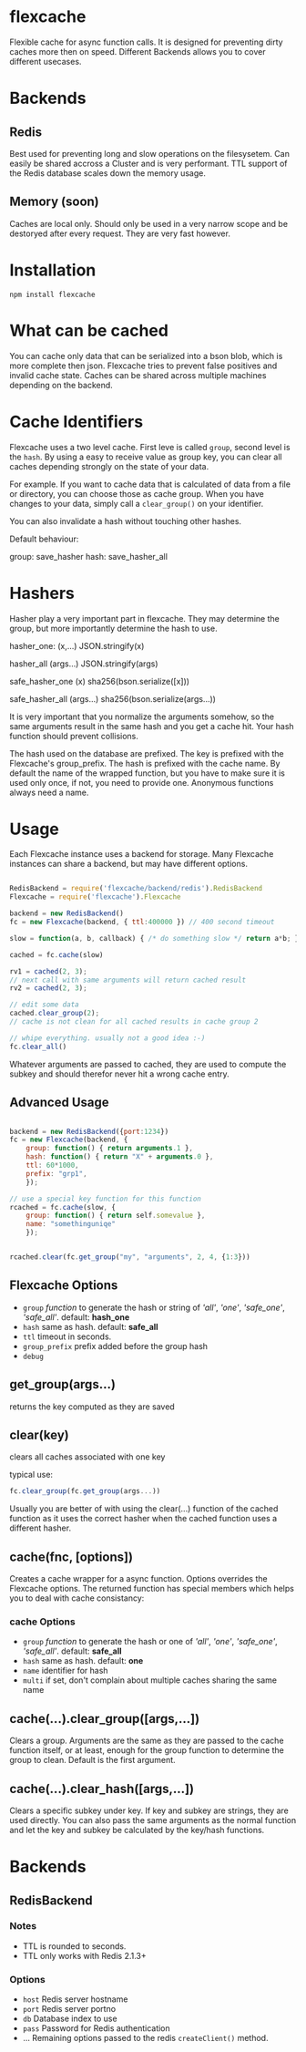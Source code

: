 flexcache
=======

Flexible cache for async function calls. It is designed for preventing dirty caches more then on speed.
Different Backends allows you to cover different usecases.


# Backends


## Redis


Best used for preventing long and slow operations on the filesysetem. Can easily be shared accross a Cluster and is
very performant. TTL support of the Redis database scales down the memory usage. 


## Memory (soon)


Caches are local only. Should only be used in a very narrow scope and be destoryed after every request. They are very
fast however.


# Installation


    npm install flexcache


# What can be cached

You can cache only data that can be serialized into a bson blob, which is more complete then json. 
Flexcache tries to prevent false positives and invalid cache state. Caches can be shared across multiple machines depending
on the backend.


# Cache Identifiers


Flexcache uses a two level cache.
First leve is called `group`, second level is the `hash`.
By using a easy to receive value as group key, you can clear all caches depending strongly on the state of your data.

For example. If you want to cache data that is calculated of data from a file or directory, you can choose those as cache group.
When you have changes to your data, simply call a `clear_group()` on your identifier.

You can also invalidate a hash without touching other hashes.

Default behaviour:

group: save\_hasher
hash: save\_hasher\_all


# Hashers


Hasher play a very important part in flexcache.
They may determine the group, but more importantly determine the hash to use.

hasher_one: (x,...)
    JSON.stringify(x)

hasher_all (args...)
    JSON.stringify(args)

safe_hasher_one (x)
    sha256(bson.serialize([x]))

safe_hasher_all (args...)
    sha256(bson.serialize(args...))

It is very important that you normalize the arguments somehow, so the same arguments result in the same hash and
you get a cache hit. Your hash function should prevent collisions.

The hash used on the database are prefixed. The key is prefixed with the Flexcache\'s group\_prefix. The hash is
prefixed with the cache name. By default the name of the wrapped function, but you have to make sure it is used
only once, if not, you need to provide one. Anonymous functions always need a name.


# Usage


Each Flexcache instance uses a backend for storage. Many Flexcache instances can share a backend, but may have
different options.

```javascript

RedisBackend = require('flexcache/backend/redis').RedisBackend
Flexcache = require('flexcache').Flexcache

backend = new RedisBackend()
fc = new Flexcache(backend, { ttl:400000 }) // 400 second timeout

slow = function(a, b, callback) { /* do something slow */ return a*b; }

cached = fc.cache(slow)

rv1 = cached(2, 3);
// next call with same arguments will return cached result
rv2 = cached(2, 3);

// edit some data
cached.clear_group(2);
// cache is not clean for all cached results in cache group 2

// whipe everything. usually not a good idea :-)
fc.clear_all()

```

Whatever arguments are passed to cached, they are used to compute the subkey and should therefor never hit a wrong
cache entry. 
    

Advanced Usage
--------------

```javascript

backend = new RedisBackend({port:1234})
fc = new Flexcache(backend, {
    group: function() { return arguments.1 },
    hash: function() { return "X" + arguments.0 },
    ttl: 60*1000,
    prefix: "grp1",
    });

// use a special key function for this function
rcached = fc.cache(slow, {
    group: function() { return self.somevalue },
    name: "somethinguniqe"
    }); 


rcached.clear(fc.get_group("my", "arguments", 2, 4, {1:3}))
```


## Flexcache Options

  - `group` *function* to generate the hash or string of *'all'*, *'one'*, *'safe_one'*, *'safe_all'*. default: **hash\_one**
  - `hash` same as hash. default: **safe\_all**
  - `ttl` timeout in seconds.
  - `group_prefix` prefix added before the group hash
  - `debug` 

## get\_group(args...)

returns the key computed as they are saved

## clear(key)

clears all caches associated with one key

typical use:

```javascript
fc.clear_group(fc.get_group(args...))
```

Usually you are better of with using the clear(...) function of the cached function as it uses the correct hasher when the cached function
uses a different hasher.

## cache(fnc, [options])

Creates a cache wrapper for a async function. Options overrides the Flexcache options.
The returned function has special members which helps you to deal with cache consistancy:

### cache Options

  - `group` *function* to generate the hash or one of *'all'*, *'one'*, *'safe_one'*, *'safe_all'*. default: **safe_all**
  - `hash` same as hash. default: **one**
  - `name` identifier for hash
  - `multi` if set, don't complain about multiple caches sharing the same name


## cache(...).clear\_group([args,...])

Clears a group. Arguments are the same as they are passed to the cache function itself, or at least, enough for the group function
to determine the group to clean. Default is the first argument.

## cache(...).clear\_hash([args,...])

Clears a specific subkey under key. If key and subkey are strings, they are used directly.
You can also pass the same arguments as the normal function and let the key and subkey be calculated by the key/hash functions.





# Backends

## RedisBackend

### Notes

  - TTL is rounded to seconds.
  - TTL only works with Redis 2.1.3+


### Options

  - `host` Redis server hostname
  - `port` Redis server portno
  - `db` Database index to use
  - `pass` Password for Redis authentication
  - ...    Remaining options passed to the redis `createClient()` method.



